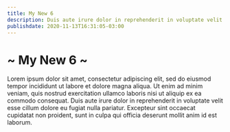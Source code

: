 ```yaml
---
title: My New 6
description: Duis aute irure dolor in reprehenderit in voluptate velit esse cillum dolore eu fugiat nulla pariatur.
publishdate: 2020-11-13T16:31:05-03:00
---
```


# ~ My New 6 ~

Lorem ipsum dolor sit amet, consectetur adipiscing elit, sed do eiusmod tempor incididunt ut labore et dolore magna aliqua. Ut enim ad minim veniam, quis nostrud exercitation ullamco laboris nisi ut aliquip ex ea commodo consequat. Duis aute irure dolor in reprehenderit in voluptate velit esse cillum dolore eu fugiat nulla pariatur. Excepteur sint occaecat cupidatat non proident, sunt in culpa qui officia deserunt mollit anim id est laborum.